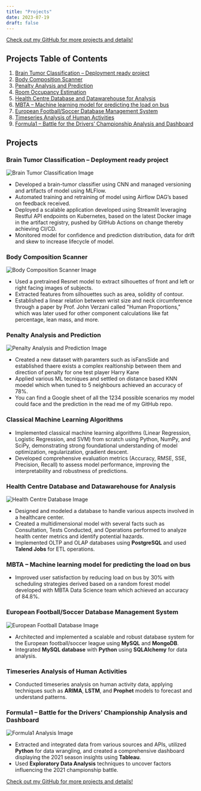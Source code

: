 ```yaml
---
title: "Projects"
date: 2023-07-19
draft: false
---
```


[Check out my GitHub for more projects and details!](https://github.com/P101010)


## Projects Table of Contents
1. [Brain Tumor Classification – Deployment ready project](#brain-tumor-classification--deployment-ready-project)
2. [Body Composition Scanner](#body-composition-scanner)
3. [Penalty Analysis and Prediction](#penalty-analysis-and-prediction)
4. [Room Occupancy Estimation](#room-occupancy-estimation)
5. [Health Centre Database and Datawarehouse for Analysis](#health-centre-database-and-datawarehouse-for-analysis)
6. [MBTA – Machine learning model for predicting the load on bus](#mbta--machine-learning-model-for-predicting-the-load-on-bus)
7. [European Football/Soccer Database Management System](#european-footballsoccer-database-management-system)
8. [Timeseries Analysis of Human Activities](#timeseries-analysis-of-human-activities)
9. [Formula1 – Battle for the Drivers’ Championship Analysis and Dashboard](#formula1--battle-for-the-drivers-championship-analysis-and-dashboard)

## Projects

### Brain Tumor Classification – Deployment ready project

![Brain Tumor Classification Image](/images/BTC.png)  
- Developed a brain-tumor classifier using CNN and managed versioning and artifacts of model using MLFlow.
- Automated training and retraining of model using Airflow DAG’s based on feedback received.
- Deployed a scalable application developed using Streamlit leveraging Restful API endpoints on Kubernetes, based on the latest Docker image in the artifact registry, pushed by GitHub Actions on change thereby achieving CI/CD.
- Monitored model for confidence and prediction distribution, data for drift and skew to increase lifecycle of model.

### Body Composition Scanner

![Body Composition Scanner Image](/images/project.png)  
- Used a pretrained Resnet model to extract silhouettes of front and left or right facing images of subjects.
- Extracted features from silhouettes such as area, solidity of contour.
- Established a linear relation between wrist size and neck circumference through a paper by Prof. John Verzani called "Human Proportions," which was later used for other component calculations like fat percentage, lean mass, and more.


### Penalty Analysis and Prediction

![Penalty Analysis and Prediction Image](/images/HK.png)  
 
- Created a new dataset with paramters such as isFansSide and established thaere exists a complex realtionship between them and direction of penalty for one test player Harry Kane
- Applied various ML tecniques and settled on distance based KNN moedel which when tuned to 5 neighbours achieved an accuracy of 78%. 
- You can find a Google sheet of all the 1234 possible scenarios my model could face and the prediction in the read me of my GitHub repo.


### Classical Machine Learning Algorithms

- Implemented classical machine learning algorithms (Linear Regression, Logistic Regression, and SVM) from scratch using Python, NumPy, and SciPy, demonstrating strong foundational understanding of model optimization, regularization, gradient descent.
- Developed comprehensive evaluation metrics (Accuracy, RMSE, SSE, Precision, Recall) to assess model performance, improving the interpretability and robustness of predictions.

### Health Centre Database and Datawarehouse for Analysis

![Health Centre Database Image](/images/DW.png)  
- Designed and modeled a database to handle various aspects involved in a healthcare center.
- Created a multidimensional model with several facts such as Consultation, Tests Conducted, and Operations performed to analyze health center metrics and identify potential hazards.
- Implemented OLTP and OLAP databases using **PostgreSQL** and used **Talend Jobs** for ETL operations.

### MBTA – Machine learning model for predicting the load on bus

- Improved user satisfaction by reducing load on bus by 30% with scheduling strategies derived based on a random forest model developed with MBTA Data Science team which achieved an accuracy of 84.8%.

### European Football/Soccer Database Management System

![European Football Database Image](/images/DMA.png)  
- Architected and implemented a scalable and robust database system for the European football/soccer league using **MySQL** and **MongoDB**.
- Integrated **MySQL database** with **Python** using **SQLAlchemy** for data analysis.

### Timeseries Analysis of Human Activities

- Conducted timeseries analysis on human activity data, applying techniques such as **ARIMA**, **LSTM**, and **Prophet** models to forecast and understand patterns.

### Formula1 – Battle for the Drivers’ Championship Analysis and Dashboard

![Formula1 Analysis Image](/images/Dashboard.png)  
- Extracted and integrated data from various sources and APIs, utilized **Python** for data wrangling, and created a comprehensive dashboard displaying the 2021 season insights using **Tableau**.
- Used **Exploratory Data Analysis** techniques to uncover factors influencing the 2021 championship battle.

[Check out my GitHub for more projects and details!](https://github.com/P101010)
